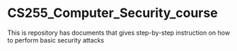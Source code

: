 # CS255_Computer_Security_course
This is repository has documents that gives step-by-step instruction on how to perform basic security attacks
